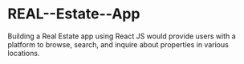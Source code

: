# REAL--Estate--App
Building a Real Estate app using React JS would provide users with a platform to browse, search, and inquire about properties in various locations.
